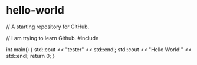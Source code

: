 # hello-world
// A starting repository for GitHub.

// I am trying to learn Github.
#include <iostream>

int main()
{
    std::cout << "tester" << std::endl;
  	std::cout << "Hello World!" << std::endl;
	return 0;
}
